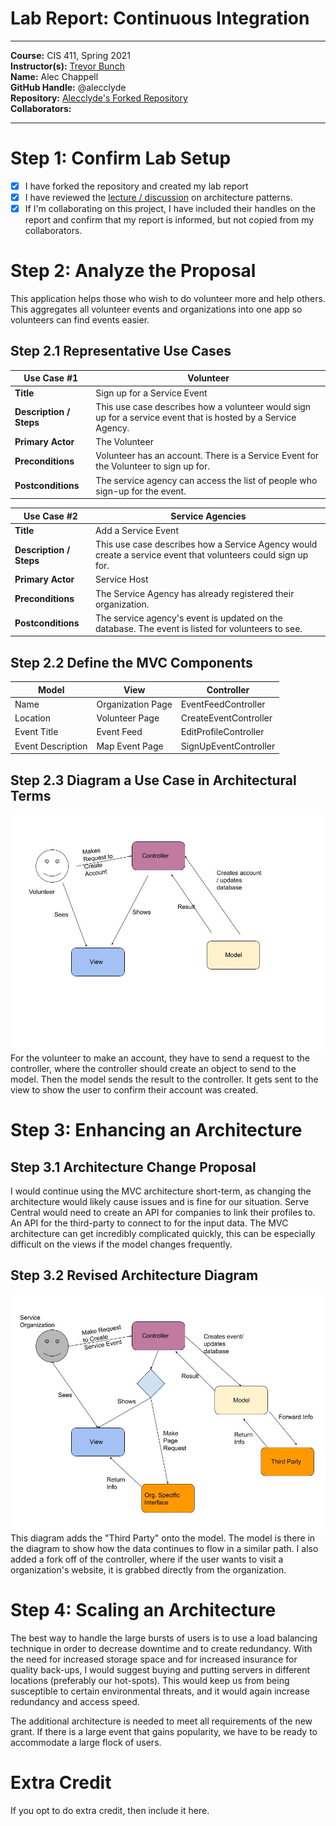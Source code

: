 # Lab Report: Continuous Integration
___
**Course:** CIS 411, Spring 2021  
**Instructor(s):** [Trevor Bunch](https://github.com/trevordbunch)  
**Name:** Alec Chappell  
**GitHub Handle:** @alecclyde  
**Repository:** [Alecclyde's Forked Repository](https://github.com/alecclyde/cis411_lab2_arch)  
**Collaborators:** 
___

# Step 1: Confirm Lab Setup
- [x] I have forked the repository and created my lab report
- [x] I have reviewed the [lecture / discussion](../assets/04p1_SolutionArchitectures.pdf) on architecture patterns.
- [x] If I'm collaborating on this project, I have included their handles on the report and confirm that my report is informed, but not copied from my collaborators.

# Step 2: Analyze the Proposal
This application helps those who wish to do volunteer more and help others. This aggregates all volunteer events and organizations into one app so volunteers can find events easier.

## Step 2.1 Representative Use Cases  

| Use Case #1 |Volunteer|
|---|---|
| **Title** |Sign up for a Service Event |
| **Description / Steps** | This use case describes how a volunteer would sign up for a service event that is hosted by a Service Agency. |
| **Primary Actor** |The Volunteer |
| **Preconditions** |Volunteer has an account. There is a Service Event for the Volunteer to sign up for.|
| **Postconditions** |The service agency can access the list of people who sign-up for the event. |

| Use Case #2 |Service Agencies|
|---|---|
| **Title** |Add a Service Event |
| **Description / Steps** |This use case describes how a Service Agency would create a service event that volunteers could sign up for. |
| **Primary Actor** |Service Host |
| **Preconditions** |The Service Agency has already registered their organization. |
| **Postconditions** |The service agency's event is updated on the database. The event is listed for volunteers to see. |

## Step 2.2 Define the MVC Components

| Model | View | Controller |
|---|---|---|
| Name | Organization Page | EventFeedController |
| Location | Volunteer Page | CreateEventController |
| Event Title | Event Feed | EditProfileController |
| Event Description | Map Event Page | SignUpEventController |

## Step 2.3 Diagram a Use Case in Architectural Terms
![](../assets/MVC%20Diagram.jpg)
For the volunteer to make an account, they have to send a request to the controller, where the controller should create an object to send to the model. Then the model sends the result to the controller. It gets sent to the view to show the user to confirm their account was created.
# Step 3: Enhancing an Architecture

## Step 3.1 Architecture Change Proposal

I would continue using the MVC architecture short-term, as changing the architecture would likely cause issues and is fine for our situation. Serve Central would need to create an API for companies to link their profiles to. An API for the third-party to connect to for the input data. The MVC architecture can get incredibly complicated quickly, this can be especially difficult on the views if the model changes frequently.

## Step 3.2 Revised Architecture Diagram
![](../assets/MVC%20Diagram%20(Updated).jpg) This diagram adds the "Third Party" onto the model. The model is there in the diagram to show how the data continues to flow in a similar path. I also added a fork off of the controller, where if the user wants to visit a organization's website, it is grabbed directly from the organization.

# Step 4: Scaling an Architecture
The best way to handle the large bursts of users is to use a load balancing technique in order to decrease downtime and to create redundancy. With the need for increased storage space and for increased insurance for quality back-ups, I would suggest buying and putting servers in different locations (preferably our hot-spots). This would keep us from being susceptible to certain environmental threats, and it would again increase redundancy and access speed.  

The additional architecture is needed to meet all requirements of the new grant. If there is a large event that gains popularity, we have to be ready to accommodate a large flock of users.

# Extra Credit
If you opt to do extra credit, then include it here.